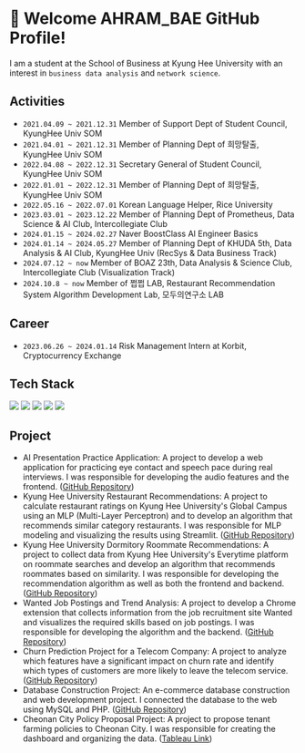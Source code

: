 # 👋 Welcome AHRAM_BAE GitHub Profile!

I am a student at the School of Business at Kyung Hee University with an interest in `business data analysis` and `network science`.

## Activities
- `2021.04.09 ~ 2021.12.31` Member of Support Dept of Student Council, KyungHee Univ SOM
- `2021.04.01 ~ 2021.12.31` Member of Planning Dept of 희망탈출, KyungHee Univ SOM
- `2022.04.08 ~ 2022.12.31` Secretary General of Student Council, KyungHee Univ SOM
- `2022.01.01 ~ 2022.12.31` Member of Planning Dept of 희망탈출, KyungHee Univ SOM
- `2022.05.16 ~ 2022.07.01` Korean Language Helper, Rice University
- `2023.03.01 ~ 2023.12.22` Member of Planning Dept of Prometheus, Data Science & AI Club, Intercollegiate Club
- `2024.01.15 ~ 2024.02.27` Naver BoostClass AI Engineer Basics
- `2024.01.14 ~ 2024.05.27` Member of Planning Dept of KHUDA 5th, Data Analysis & AI Club, KyungHee Univ (RecSys & Data Business Track)
- `2024.07.12 ~ now` Member of BOAZ 23th, Data Analysis & Science Club, Intercollegiate Club (Visualization Track)
- `2024.10.8 ~ now` Member of 쩝쩝 LAB, Restaurant Recommendation System Algorithm Development Lab, 모두의연구소 LAB

## Career
- `2023.06.26 ~ 2024.01.14` Risk Management Intern at Korbit, Cryptocurrency Exchange 

## Tech Stack
<img src="https://img.shields.io/badge/python-%233776AB.svg?&style=for-the-badge&logo=python&logoColor=white" /> <img src="https://img.shields.io/badge/mysql-4479A1?style=for-the-badge&logo=mysql&logoColor=white"> <img src="https://img.shields.io/badge/oracle-F80000?style=for-the-badge&logo=oracle&logoColor=white"> <img src="https://img.shields.io/badge/Tableau-E97627?style=for-the-badge&logo=Tableau&logoColor=white"> <img src="https://img.shields.io/badge/PyTorch-EE4C2C?style=for-the-badge&logo=PyTorch&logoColor=white">

## Project
- AI Presentation Practice Application: A project to develop a web application for practicing eye contact and speech pace during real interviews. I was responsible for developing the audio features and the frontend. ([GitHub Repository](https://github.com/use08174/SpeechPT))
- Kyung Hee University Restaurant Recommendations: A project to calculate restaurant ratings on Kyung Hee University's Global Campus using an MLP (Multi-Layer Perceptron) and to develop an algorithm that recommends similar category restaurants. I was responsible for MLP modeling and visualizing the results using Streamlit. ([GitHub Repository](https://github.com/BARAM1NG/FoodRec))
- Kyung Hee University Dormitory Roommate Recommendations: A project to collect data from Kyung Hee University's Everytime platform on roommate searches and develop an algorithm that recommends roommates based on similarity. I was responsible for developing the recommendation algorithm as well as both the frontend and backend. ([GitHub Repository](https://github.com/BARAM1NG/Demo_ChecKHUMate.git))
- Wanted Job Postings and Trend Analysis: A project to develop a Chrome extension that collects information from the job recruitment site Wanted and visualizes the required skills based on job postings. I was responsible for developing the algorithm and the backend. ([GitHub Repository](https://github.com/BARAM1NG/DB_Job-Positing-Analysis))
- Churn Prediction Project for a Telecom Company: A project to analyze which features have a significant impact on churn rate and identify which types of customers are more likely to leave the telecom service. ([GitHub Repository](https://github.com/BARAM1NG/Customer_Churn))
- Database Construction Project: An e-commerce database construction and web development project. I connected the database to the web using MySQL and PHP. ([GitHub Repository](https://github.com/BARAM1NG/2024_Database))
- Cheonan City Policy Proposal Project: A project to propose tenant farming policies to Cheonan City. I was responsible for creating the dashboard and organizing the data. ([Tableau Link](https://public.tableau.com/app/profile/.20206250/viz/__17245050240390/HOME))


<!--
**BARAM1NG/BARAM1NG** is a ✨ _special_ ✨ repository because its `README.md` (this file) appears on your GitHub profile.

Here are some ideas to get you started:

- 🔭 I’m currently working on ...
- 🌱 I’m currently learning ...
- 👯 I’m looking to collaborate on ...
- 🤔 I’m looking for help with ...
- 💬 Ask me about ...
- 📫 How to reach me: ...
- 😄 Pronouns: ...
- ⚡ Fun fact: ...
-->
